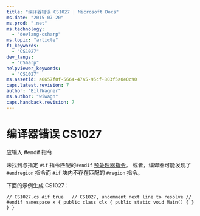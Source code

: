 ```yaml
---
title: "编译器错误 CS1027 | Microsoft Docs"
ms.date: "2015-07-20"
ms.prod: ".net"
ms.technology: 
  - "devlang-csharp"
ms.topic: "article"
f1_keywords: 
  - "CS1027"
dev_langs: 
  - "CSharp"
helpviewer_keywords: 
  - "CS1027"
ms.assetid: a6657f0f-5664-47a5-95cf-803f5a0e0c90
caps.latest.revision: 7
author: "BillWagner"
ms.author: "wiwagn"
caps.handback.revision: 7
---
```

# 编译器错误 CS1027
应输入 \#endif 指令  
  
 未找到与指定 `#if` 指令匹配的`#endif` [预处理器指令](../../csharp/language-reference/preprocessor-directives/index.md)。 或者，编译器可能发现了 `#endregion` 指令而 `#if` 块内不存在匹配的 `#region` 指令。  
  
 下面的示例生成 CS1027：  
  
```  
// CS1027.cs #if true   // CS1027, uncomment next line to resolve // #endif namespace x { public class clx { public static void Main() { } } }  
```